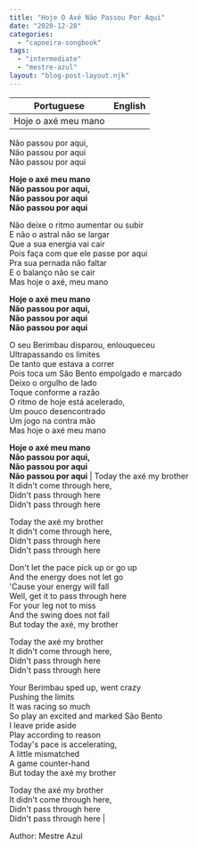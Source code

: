 ```yaml
---
title: "Hoje O Axé Não Passou Por Aqui"
date: "2020-12-28"
categories: 
  - "capoeira-songbook"
tags: 
  - "intermediate"
  - "mestre-azul"
layout: "blog-post-layout.njk"
---
```


| Portuguese | English |
| --- | --- |
| Hoje o axé meu mano  
Não passou por aqui,  
Não passou por aqui  
Não passou por aqui  
  
**Hoje o axé meu mano  
Não passou por aqui,  
Não passou por aqui  
Não passou por aqui**  
  
Não deixe o ritmo aumentar ou subir  
E não o astral não se largar  
Que a sua energia vai cair  
Pois faça com que ele passe por aqui  
Pra sua pernada não faltar  
E o balanço não se cair  
Mas hoje o axé, meu mano  
  
**Hoje o axé meu mano  
Não passou por aqui,  
Não passou por aqui  
Não passou por aqui**  
  
O seu Berimbau disparou, enlouqueceu  
Ultrapassando os limites  
De tanto que estava a correr  
Pois toca um São Bento empolgado e marcado  
Deixo o orgulho de lado  
Toque conforme a razão  
O ritmo de hoje está acelerado,  
Um pouco desencontrado  
Um jogo na contra mão  
Mas hoje o axé meu mano  
  
**Hoje o axé meu mano  
Não passou por aqui,  
Não passou por aqui  
Não passou por aqui** | Today the axé my brother  
It didn't come through here,  
Didn't pass through here  
Didn't pass through here  
  
Today the axé my brother  
It didn't come through here,  
Didn't pass through here  
Didn't pass through here  
  
Don't let the pace pick up or go up  
And the energy does not let go  
'Cause your energy will fall  
Well, get it to pass through here  
For your leg not to miss  
And the swing does not fail  
But today the axé, my brother  
  
Today the axé my brother  
It didn't come through here,  
Didn't pass through here  
Didn't pass through here  
  
Your Berimbau sped up, went crazy  
Pushing the limits  
It was racing so much  
So play an excited and marked São Bento  
I leave pride aside  
Play according to reason  
Today's pace is accelerating,  
A little mismatched  
A game counter-hand  
But today the axé my brother  
  
Today the axé my brother  
It didn't come through here,  
Didn't pass through here  
Didn't pass through here |

<figcaption>

Author: Mestre Azul

</figcaption>
